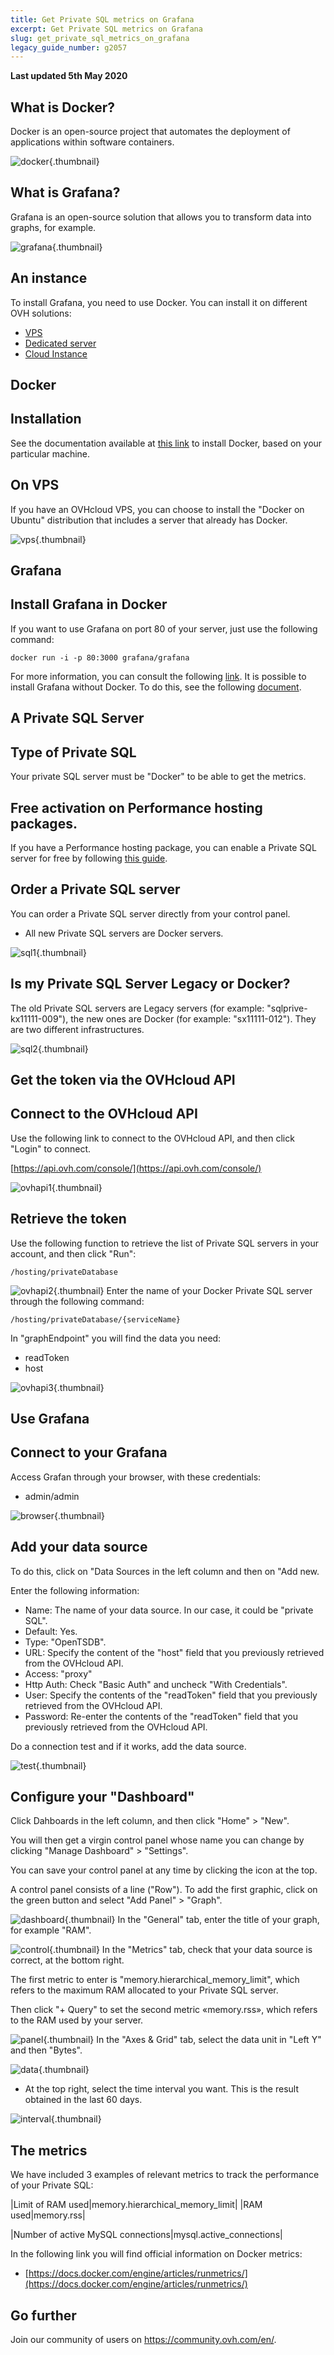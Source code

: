 ```yaml
---
title: Get Private SQL metrics on Grafana
excerpt: Get Private SQL metrics on Grafana
slug: get_private_sql_metrics_on_grafana
legacy_guide_number: g2057
---
```


**Last updated 5th May 2020**

## 

## What is Docker?
Docker is an open-source project that automates the deployment of applications within software containers.

![docker](images/img_3657.jpg){.thumbnail}

## What is Grafana?
Grafana is an open-source solution that allows you to transform data into graphs, for example.

![grafana](images/img_3658.jpg){.thumbnail}


## An instance
To install Grafana, you need to use Docker. You can install it on different OVH solutions:


- [VPS](https://www.ovh.com/asia/vps/)
- [Dedicated server](https://www.ovh.com/asia/dedicated_servers/)
- [Cloud Instance](https://www.ovhcloud.com/asia/public-cloud/)




## Docker

## Installation
See the documentation available at [this link](https://docs.docker.com/engine/installation/) to install Docker, based on your particular machine.

## On VPS
If you have an OVHcloud VPS, you can choose to install the "Docker on Ubuntu" distribution that includes a server that already has Docker.

![vps](images/img_3659.jpg){.thumbnail}


## Grafana

## Install Grafana in Docker
If you want to use Grafana on port 80 of your server, just use the following command:


```
docker run -i -p 80:3000 grafana/grafana
```


For more information, you can consult the following [link](http://docs.grafana.org/installation/docker/).
It is possible to install Grafana without Docker. To do this, see the following [document](http://docs.grafana.org/installation/).


## A Private SQL Server

## Type of Private SQL
Your private SQL server must be "Docker" to be able to get the metrics.

## Free activation on Performance hosting packages.
If you have a Performance hosting package, you can enable a Private SQL server for free by following [this guide](https://www.ovh.co.uk/g2023.all_about_private_sql).

## Order a Private SQL server
You can order a Private SQL server directly from your control panel. 


- All new Private SQL servers are Docker servers.



![sql1](images/img_3660.jpg){.thumbnail}

## Is my Private SQL Server Legacy or Docker?
The old Private SQL servers are Legacy servers (for example: "sqlprive-kx11111-009"), the new ones are Docker (for example: "sx11111-012").
They are two different infrastructures.

![sql2](images/img_3661.jpg){.thumbnail}


## Get the token via the OVHcloud API

## Connect to the OVHcloud API
Use the following link to connect to the OVHcloud API, and then click "Login" to connect.

[https://api.ovh.com/console/](https://api.ovh.com/console/)

![ovhapi1](images/img_3662.jpg){.thumbnail}

## Retrieve the token
Use the following function to retrieve the list of Private SQL servers in your account, and then click "Run":


```
/hosting/privateDatabase
```



![ovhapi2](images/img_3663.jpg){.thumbnail}
Enter the name of your Docker Private SQL server through the following command:


```
/hosting/privateDatabase/{serviceName}
```


In "graphEndpoint" you will find the data you need:


- readToken
- host



![ovhapi3](images/img_3664.jpg){.thumbnail}


## Use Grafana

## Connect to your Grafana
Access Grafan through your browser, with these credentials:


- admin/admin

![browser](images/img_3665.jpg){.thumbnail}

## Add your data source
To do this, click on "Data Sources in the left column and then on "Add new.

Enter the following information:


- Name: The name of your data source. In our case, it could be "private SQL".
- Default: Yes.
- Type: "OpenTSDB".
- URL: Specify the content of the "host" field that you previously retrieved from the OVHcloud API.
- Access: "proxy"
- Http Auth: Check "Basic Auth" and uncheck "With Credentials".
- User: Specify the contents of the "readToken" field that you previously retrieved from the OVHcloud API.
- Password: Re-enter the contents of the "readToken" field that you previously retrieved from the OVHcloud API.


Do a connection test and if it works, add the data source.

![test](images/img_3666.jpg){.thumbnail}

## Configure your "Dashboard"
Click Dahboards in the left column, and then click "Home" > "New".

You will then get a virgin control panel whose name you can change by clicking "Manage Dashboard" > "Settings".

You can save your control panel at any time by clicking the icon at the top.

A control panel consists of a line ("Row"). To add the first graphic, click on the green button and select "Add Panel" > "Graph".

![dashboard](images/img_3667.jpg){.thumbnail}
In the "General" tab, enter the title of your graph, for example "RAM".

![control](images/img_3668.jpg){.thumbnail}
In the "Metrics" tab, check that your data source is correct, at the bottom right.

The first metric to enter is "memory.hierarchical_memory_limit", which refers to the maximum RAM allocated to your Private SQL server.

Then click "+ Query" to set the second metric «memory.rss», which refers to the RAM used by your server.

![panel](images/img_3669.jpg){.thumbnail}
In the "Axes & Grid" tab, select the data unit in "Left Y" and then "Bytes".

![data](images/img_3670.jpg){.thumbnail}

- At the top right, select the time interval you want. This is the result obtained in the last 60 days.



![interval](images/img_3671.jpg){.thumbnail}


## The metrics
We have included 3 examples of relevant metrics to track the performance of your Private SQL:

|Limit of RAM used|memory.hierarchical_memory_limit|
|RAM used|memory.rss|

|Number of active MySQL 
connections|mysql.active_connections|


In the following link you will find official information on Docker metrics:


- [https://docs.docker.com/engine/articles/runmetrics/](https://docs.docker.com/engine/articles/runmetrics/)


## Go further

Join our community of users on <https://community.ovh.com/en/>.
